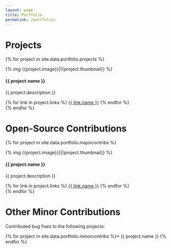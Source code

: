 ```yaml
---
layout: page
title: Portfolio
permalink: /portfolio/
---
```


Projects
========

{% for project in site.data.portfolio.projects %}
<div class="project">{% img {{project.image}}|{{project.thumbnail}} %}
  <h4>{{ project.name }}</h4>
  <p class="project-description">{{ project.description }}</p>
  <div class="download">
    {% for link in project.links %}
      <a href='{{ link.url }}' class='icon-{{ link.icon }}'>{{ link.name }}</a>
    {% endfor %}
  </div>
</div>
{% endfor %}

Open-Source Contributions
=========================

{% for project in site.data.portfolio.majorcontribs %}
<div class="project">{% img {{project.image}}|{{project.thumbnail}} %}
  <h4>{{ project.name }}</h4>
  <p class="project-description">{{ project.description }}</p>
  <div class="download">
    {% for link in project.links %}
      <a href='{{ link.url }}' class='icon-{{ link.icon }}'>{{ link.name }}</a>
    {% endfor %}
  </div>
</div>
{% endfor %}

Other Minor Contributions
=========================

Contributed bug fixes to the following projects:

{% for project in site.data.portfolio.minorcontribs %}* {{ project.name }}
{% endfor %}
